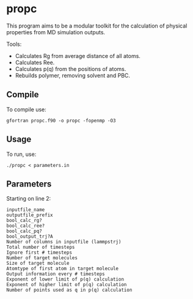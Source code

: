 # propc

This program aims to be a modular toolkit for the calculation of physical properties from MD simulation outputs.

Tools:
- Calculates Rg from average distance of all atoms.
- Calculates Ree.
- Calculates p(q) from the positions of atoms.
- Rebuilds polymer, removing solvent and PBC.

## Compile

To compile use:

```
gfortran propc.f90 -o propc -fopenmp -O3
```

## Usage

To run, use:
```
./propc < parameters.in
```

## Parameters

Starting on line 2:

```
inputfile_name
outputfile_prefix
bool_calc_rg?
bool_calc_ree?
bool_calc_pq?
bool_output_trj?A
Number of columns in inputfile (lammpstrj)
Total number of timesteps
Ignore first # timesteps
Number of target molecules
Size of target molecule
Atomtype of first atom in target molecule
Output information every # timesteps
Exponent of lower limit of p(q) calculation
Exponent of higher limit of p(q) calculation
Number of points used as q in p(q) calculation
```
